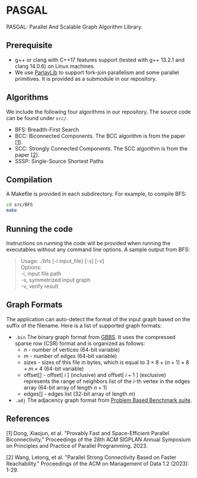 # PASGAL
PASGAL: Parallel And Scalable Graph Algorithm Library.  

Prerequisite
--------
+ g++ or clang with C++17 features support (tested with g++ 13.2.1 and clang 14.0.6) on Linux machines.  
+ We use [ParlayLib](https://github.com/cmuparlay/parlaylib) to support fork-join parallelism and some parallel primitives. It is provided as a submodule in our repository.  

Algorithms
--------
We include the following four algorithms in our repository. The source code can be found under ``src/``.  
* BFS: Breadth-First Search  
* BCC: Biconnected Components.  The BCC algorithm is from the paper [[1]](#1).
* SCC: Strongly Connected Components.  The SCC algorithm is from the paper [[2]](#2).
* SSSP: Single-Source Shortest Paths  


Compilation
--------
A Makefile is provided in each subdirectory. For example, to compile BFS:  
```bash
cd src/BFS  
make  
```

Running the code
--------
Instructions on running the code will be provided when running the executables without any command line options. A sample output from BFS:  
> Usage: ./bfs [-i input_file] [-s] [-v]  
> Options:  
>         -i,     input file path  
>         -s,     symmetrized input graph  
>         -v,     verify result  

Graph Formats
--------
The application can auto-detect the format of the input graph based on the suffix of the filename. Here is a list of supported graph formats: 
+ `.bin` The binary graph format from [GBBS](https://github.com/ParAlg/gbbs). It uses the compressed sparse row (CSR) format and is organized as follows:  
    + $n$ - number of vertices (64-bit variable)  
    + $m$ - number of edges (64-bit variable)  
    + sizes - sizes of this file in bytes, which is equal to $3\times8+(n+1)\times8+m\times4$ (64-bit variable)  
    + offset[] - offset[ $i$ ] (inclusive) and offset[ $i+1$ ] (exclusive) represents the range of neighbors list of the $i$-th vertex in the edges array (64-bit array of length $n+1$)  
    + edges[] - edges list (32-bit array of length $m$)  
+ `.adj` The adjacency graph format from [Problem Based Benchmark suite](http://www.cs.cmu.edu/~pbbs/benchmarks/graphIO.html).  

## References
<a id="1">[1]</a> 
Dong, Xiaojun, et al. "Provably Fast and Space-Efficient Parallel Biconnectivity." Proceedings of the 28th ACM SIGPLAN Annual Symposium on Principles and Practice of Parallel Programming. 2023.

<a id="2">[2]</a>
Wang, Letong, et al. "Parallel Strong Connectivity Based on Faster Reachability." Proceedings of the ACM on Management of Data 1.2 (2023): 1-29.
